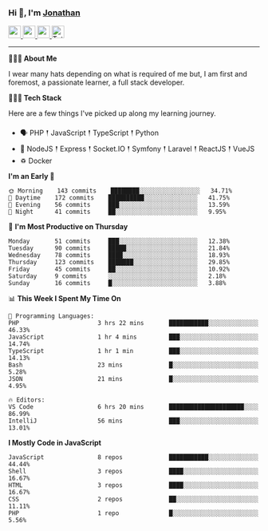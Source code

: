 ### Hi 👋, I'm [Jonathan](https://jonathan-d.ch) 

<p>
  <a href="https://www.twitter.com/redkill2108">
    <img src="https://img.shields.io/badge/twitter-%231DA1F2.svg?&style=for-the-badge&logo=twitter&logoColor=white" height=25>
  </a>
  <a href="https://www.linkedin.com/in/jdebetaz">
    <img src="https://img.shields.io/badge/linkedin-%230077B5.svg?&style=for-the-badge&logo=linkedin&logoColor=white" height=25>
  </a>
  <a href="https://www.instagram.com/jdebetaz/">
    <img src="https://img.shields.io/badge/instagram-%23E4405F.svg?&style=for-the-badge&logo=instagram&logoColor=white" height=25>
  </a>
  <a href="https://wakatime.com/@5c95ead1-71ee-4ecc-9a32-6c2b293dd432">
    <img src="https://wakatime.com/badge/user/5c95ead1-71ee-4ecc-9a32-6c2b293dd432.svg?style=for-the-badge" height=25 alt="Total time coded since Aug 23 2019" />
  </a>
</p>

-------

**🙋🏻‍♂️ About Me** 

<p>I wear many hats depending on what is required of me but, I am first and foremost, a passionate learner, a full stack developer.</p>

**👨🏻‍💻 Tech Stack** 

<p>Here are a few things I've picked up along my learning journey.</p>

- 🗣 PHP 𒑰 JavaScript 𒑰 TypeScript 𒑰 Python
- 🎒 NodeJS 𒑰 Express 𒑰 Socket.IO 𒑰 Symfony 𒑰 Laravel 𒑰 ReactJS 𒑰 VueJS
- ♽ Docker

<!--START_SECTION:waka-->
**I'm an Early 🐤** 

```text
🌞 Morning    143 commits    ████████░░░░░░░░░░░░░░░░░   34.71% 
🌆 Daytime    172 commits    ██████████░░░░░░░░░░░░░░░   41.75% 
🌃 Evening    56 commits     ███░░░░░░░░░░░░░░░░░░░░░░   13.59% 
🌙 Night      41 commits     ██░░░░░░░░░░░░░░░░░░░░░░░   9.95%

```
📅 **I'm Most Productive on Thursday** 

```text
Monday       51 commits     ███░░░░░░░░░░░░░░░░░░░░░░   12.38% 
Tuesday      90 commits     █████░░░░░░░░░░░░░░░░░░░░   21.84% 
Wednesday    78 commits     ████░░░░░░░░░░░░░░░░░░░░░   18.93% 
Thursday     123 commits    ███████░░░░░░░░░░░░░░░░░░   29.85% 
Friday       45 commits     ██░░░░░░░░░░░░░░░░░░░░░░░   10.92% 
Saturday     9 commits      ░░░░░░░░░░░░░░░░░░░░░░░░░   2.18% 
Sunday       16 commits     █░░░░░░░░░░░░░░░░░░░░░░░░   3.88%

```


📊 **This Week I Spent My Time On** 

```text
💬 Programming Languages: 
PHP                      3 hrs 22 mins       ███████████░░░░░░░░░░░░░░   46.33% 
JavaScript               1 hr 4 mins         ███░░░░░░░░░░░░░░░░░░░░░░   14.74% 
TypeScript               1 hr 1 min          ███░░░░░░░░░░░░░░░░░░░░░░   14.13% 
Bash                     23 mins             █░░░░░░░░░░░░░░░░░░░░░░░░   5.28% 
JSON                     21 mins             █░░░░░░░░░░░░░░░░░░░░░░░░   4.95%

🔥 Editors: 
VS Code                  6 hrs 20 mins       █████████████████████░░░░   86.99% 
IntelliJ                 56 mins             ███░░░░░░░░░░░░░░░░░░░░░░   13.01%

```

**I Mostly Code in JavaScript** 

```text
JavaScript               8 repos             ███████████░░░░░░░░░░░░░░   44.44% 
Shell                    3 repos             ████░░░░░░░░░░░░░░░░░░░░░   16.67% 
HTML                     3 repos             ████░░░░░░░░░░░░░░░░░░░░░   16.67% 
CSS                      2 repos             ██░░░░░░░░░░░░░░░░░░░░░░░   11.11% 
PHP                      1 repo              █░░░░░░░░░░░░░░░░░░░░░░░░   5.56%

```



<!--END_SECTION:waka-->
